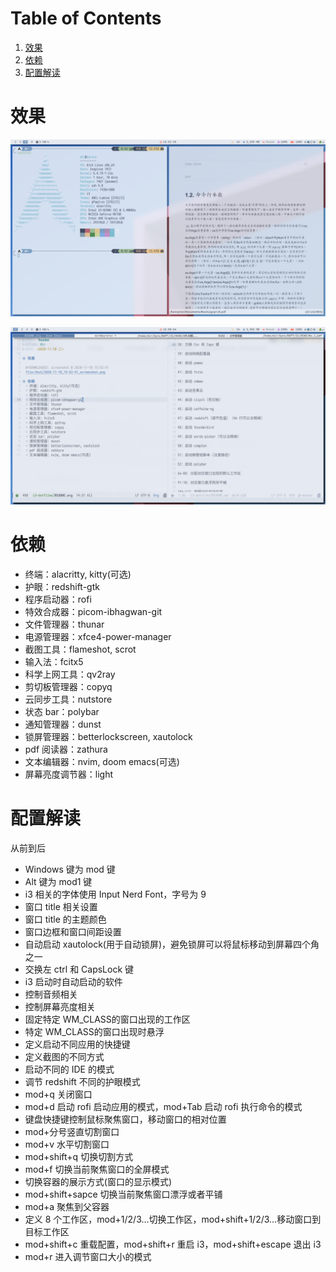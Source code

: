 
# Table of Contents

1.  [效果](#org9ebef99)
2.  [依赖](#orgb7a4574)
3.  [配置解读](#org6a45386)



<a id="org9ebef99"></a>

# 效果

![img](Shot/2020-11-10_15-52-41_screenshot.png)

![img](Shot/2020-11-10_16-00-15_screenshot.png)


<a id="orgb7a4574"></a>

# 依赖

-   终端：alacritty, kitty(可选)
-   护眼：redshift-gtk
-   程序启动器：rofi
-   特效合成器：picom-ibhagwan-git
-   文件管理器：thunar
-   电源管理器：xfce4-power-manager
-   截图工具：flameshot, scrot
-   输入法：fcitx5
-   科学上网工具：qv2ray
-   剪切板管理器：copyq
-   云同步工具：nutstore
-   状态 bar：polybar
-   通知管理器：dunst
-   锁屏管理器：betterlockscreen, xautolock
-   pdf 阅读器：zathura
-   文本编辑器：nvim, doom emacs(可选)
-   屏幕亮度调节器：light


<a id="org6a45386"></a>

# 配置解读

从前到后

-   Windows 键为 mod 键
-   Alt 键为 mod1 键
-   i3 相关的字体使用 Input Nerd Font，字号为 9
-   窗口 title 相关设置
-   窗口 title 的主题颜色
-   窗口边框和窗口间距设置
-   自动启动 xautolock(用于自动锁屏)，避免锁屏可以将鼠标移动到屏幕四个角之一
-   交换左 ctrl 和 CapsLock 键
-   i3 启动时自动启动的软件
-   控制音频相关
-   控制屏幕亮度相关
-   固定特定 WM_CLASS的窗口出现的工作区
-   特定 WM_CLASS的窗口出现时悬浮
-   定义启动不同应用的快捷键
-   定义截图的不同方式
-   启动不同的 IDE 的模式
-   调节 redshift 不同的护眼模式
-   mod+q 关闭窗口
-   mod+d 启动 rofi 启动应用的模式，mod+Tab 启动 rofi 执行命令的模式
-   键盘快捷键控制鼠标聚焦窗口，移动窗口的相对位置
-   mod+分号竖直切割窗口
-   mod+v 水平切割窗口
-   mod+shift+q 切换切割方式
-   mod+f 切换当前聚焦窗口的全屏模式
-   切换容器的展示方式(窗口的显示模式)
-   mod+shift+sapce 切换当前聚焦窗口漂浮或者平铺
-   mod+a 聚焦到父容器
-   定义 8 个工作区，mod+1/2/3&#x2026;切换工作区，mod+shift+1/2/3&#x2026;移动窗口到目标工作区
-   mod+shift+c 重载配置，mod+shift+r 重启 i3，mod+shift+escape 退出 i3
-   mod+r 进入调节窗口大小的模式

